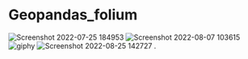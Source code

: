 # Geopandas_folium
![Screenshot 2022-07-25 184953](https://user-images.githubusercontent.com/104892976/180831978-f83c40ec-df6e-404d-92f0-81245c8a1171.png)
![Screenshot 2022-08-07 103615](https://user-images.githubusercontent.com/104892976/183282623-fe013877-d99c-4b4c-9a22-86b99bfbefe2.png)
![giphy](https://user-images.githubusercontent.com/104892976/184115308-28fb78d9-167e-4d8f-83de-c1dfeda83ef6.gif)
![Screenshot 2022-08-25 142727](https://user-images.githubusercontent.com/104892976/186678062-c44afffb-234f-4bc3-8be5-bbc9645012a6.png)
.
